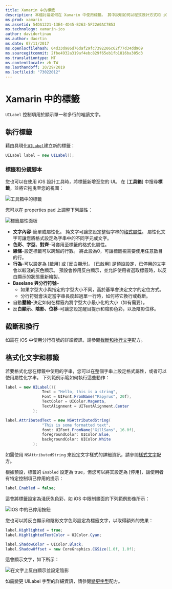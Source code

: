 ```yaml
---
title: Xamarin 中的標籤
description: 本檔討論如何在 Xamarin 中使用標籤。 其中說明如何以程式設計方式和 iOS 設計工具建立標籤。
ms.prod: xamarin
ms.assetid: 54DA1221-13E4-4D45-B263-5F22A0AC7B53
ms.technology: xamarin-ios
author: davidortinau
ms.author: daortin
ms.date: 07/11/2017
ms.openlocfilehash: 04d33d986d76daf29fc7392206c62f77d34dd969
ms.sourcegitcommit: 2fbe4932a319af4ebc829f65eb1fb1816ba305d3
ms.translationtype: MT
ms.contentlocale: zh-TW
ms.lasthandoff: 10/29/2019
ms.locfileid: "73022012"
---
```

# <a name="labels-in-xamarinios"></a>Xamarin 中的標籤

`UILabel` 控制項用於顯示單一和多行的唯讀文字。

## <a name="implementing-a-label"></a>執行標籤

藉由具現化[`UILabel`](xref:UIKit.UILabel)建立新的標籤：

```csharp
UILabel label = new UILabel();
```

### <a name="labels-and-storyboards"></a>標籤和分鏡腳本

您也可以在使用 iOS 設計工具時，將標籤新增至您的 UI。 在 [**工具箱**] 中搜尋**標籤**，並將它拖曳至您的視圖：

![工具箱中的標籤](labels-images/image3.png)

您可以在 properties pad 上調整下列屬性：

![標籤屬性面板](labels-images/image2.png)

- **文字內容**-簡單或屬性化。 純文字可讓您設定整個字串的[格式屬性](#Formatting_Text_and_Label)。 屬性化文字可讓您將格式設定為字串中的不同字元或文字。
- **色彩、字型、對齊**–可套用至標籤的格式化屬性。
- **線條**–設定標籤可以跨越的行數。 將此設為0，可讓標籤視需要使用任意數目的行。
- **行為**–可以設定為 [啟用] 或 [反白顯示]。 [已啟用] 是預設設定，已停用的文字會以較淺的灰色顯示。 預設會停用反白顯示，並允許使用者選取標籤時，以反白顯示的狀態重新繪製。
- **Baselane 與分行符號**–
  - 如果字型大小與指定的字型大小不同，高於基準會決定文字的定位方式。
  - 分行符號會決定當字串長度超過單一行時，如何將它換行或截斷。
- 自動**壓縮**–決定如何在標籤內將字型大小最小化的大小（如有需要）。
- 反**白顯示、陰影、位移**–可讓您設定醒目提示和陰影色彩，以及陰影位移。

## <a name="truncating-and-wrapping"></a>截斷和換行

如需在 iOS 中使用分行符號的詳細資訊，請參閱[截斷和換行文字](https://github.com/xamarin/recipes/tree/master/Recipes/ios/standard_controls/labels/uilabel-truncate-wrap-text)配方。

<a name="Formatting_Text_and_Label"/>

## <a name="formatting-text-and-label"></a>格式化文字和標籤

若要格式化您在標籤中使用的字串，您可以在整個字串上設定格式屬性，或者可以使用屬性化字串。 下列範例示範如何執行這些動作：

```csharp
label = new UILabel(){
                Text = "Hello, this is a string",
                Font = UIFont.FromName("Papyrus", 20f),
                TextColor = UIColor.Magenta,
                TextAlignment = UITextAlignment.Center
            };
```

```csharp
label.AttributedText = new NSAttributedString(
                "This is some formatted text",
                font: UIFont.FromName("GillSans", 16.0f),
                foregroundColor: UIColor.Blue,
                backgroundColor: UIColor.White
            );
```

如需使用 `NSAttributedString` 來設定文字樣式的詳細資訊，請參閱[樣式文字](https://github.com/xamarin/recipes/tree/master/Recipes/ios/standard_controls/text_field/style_text)配方。

根據預設，標籤的 `Enabled` 設定為 true，但您可以將其設定為 [停用]，讓使用者有特定控制項已停用的提示：

```csharp
label.Enabled = false;
```

這會將標籤設定為淺灰色色彩，如 iOS 中限制畫面的下列範例影像所示：

![IOS 中的已停用按鈕](labels-images/image1.png)

您也可以將反白顯示和陰影文字色彩設定為標籤文字，以取得額外的效果：

```csharp
label.Highlighted = true;
label.HighlightedTextColor = UIColor.Cyan;

label.ShadowColor = UIColor.Black;
label.ShadowOffset = new CoreGraphics.CGSize(1.0f, 1.0f);
```

這會顯示文字，如下所示：

![在文字上反白顯示並設定陰影](labels-images/image4.png)

如需變更 UILabel 字型的詳細資訊，請參閱[變更字型](https://github.com/xamarin/recipes/tree/master/Recipes/ios/standard_controls/labels/change_the_font)配方。
